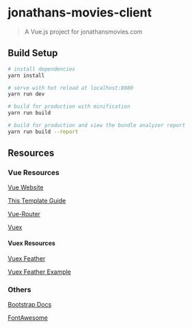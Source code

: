 # jonathans-movies-client

> A Vue.js project for jonathansmovies.com

## Build Setup

``` bash
# install dependencies
yarn install

# serve with hot reload at localhost:8080
yarn run dev

# build for production with minification
yarn run build

# build for production and view the bundle analyzer report
yarn run build --report
```

## Resources

### Vue Resources

[Vue Website](https://vuejs.org)

[This Template Guide](http://vuejs-templates.github.io/webpack/) 

[Vue-Router](https://router.vuejs.org/en/)

[Vuex](https://vuex.vuejs.org)

#### Vuex Resources
[Vuex Feather](https://github.com/feathersjs/feathers-vuex)

[Vuex Feather Example](https://github.com/feathersjs/feathers-chat-vuex)

### Others

[Bootstrap Docs](https://getbootstrap.com/docs/4.0/getting-started/introduction/)

[FontAwesome](http://fontawesome.io/)